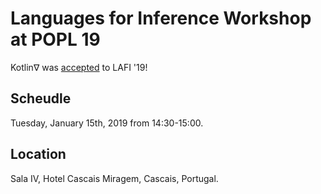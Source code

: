 # Languages for Inference Workshop at POPL 19

Kotlin∇ was [accepted](https://popl19.sigplan.org/track/lafi-2019#program) to LAFI '19! 

## Scheudle

Tuesday, January 15th, 2019 from 14:30-15:00.

## Location

Sala IV, Hotel Cascais Miragem, Cascais, Portugal.